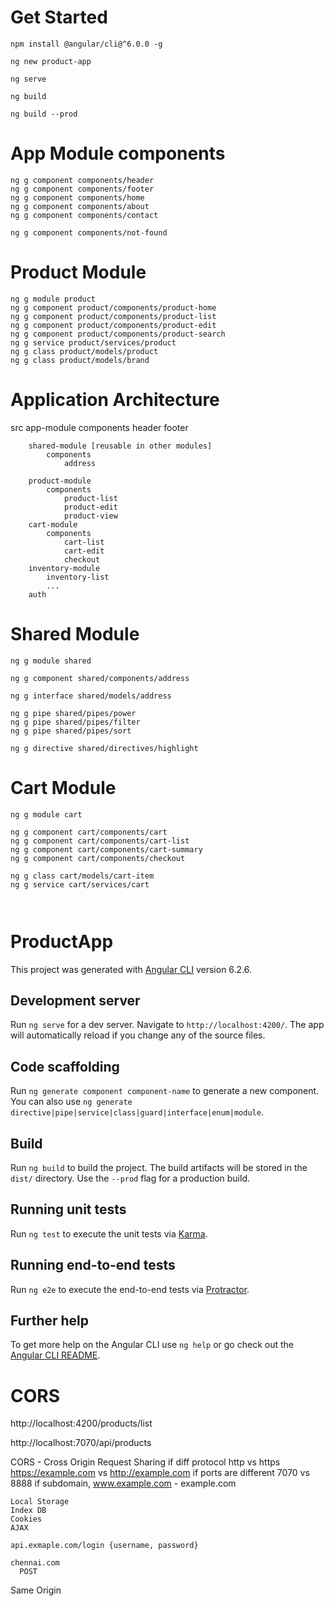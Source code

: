# Get Started

```
npm install @angular/cli@^6.0.0 -g 

ng new product-app

ng serve

ng build

ng build --prod
```

# App Module components

```
ng g component components/header
ng g component components/footer
ng g component components/home
ng g component components/about
ng g component components/contact

ng g component components/not-found
```

# Product Module

```
ng g module product
ng g component product/components/product-home
ng g component product/components/product-list
ng g component product/components/product-edit
ng g component product/components/product-search
ng g service product/services/product
ng g class product/models/product
ng g class product/models/brand
```

# Application Architecture

src
    app-module
        components
            header
            footer

        shared-module [reusable in other modules]
            components
                address
                
        product-module
            components
                product-list
                product-edit
                product-view
        cart-module
            components
                cart-list
                cart-edit
                checkout
        inventory-module        
            inventory-list
            ...
        auth


# Shared Module

```
ng g module shared

ng g component shared/components/address

ng g interface shared/models/address

ng g pipe shared/pipes/power
ng g pipe shared/pipes/filter
ng g pipe shared/pipes/sort

ng g directive shared/directives/highlight

```

# Cart Module

```
ng g module cart

ng g component cart/components/cart
ng g component cart/components/cart-list
ng g component cart/components/cart-summary
ng g component cart/components/checkout

ng g class cart/models/cart-item
ng g service cart/services/cart



```

# ProductApp

This project was generated with [Angular CLI](https://github.com/angular/angular-cli) version 6.2.6.

## Development server

Run `ng serve` for a dev server. Navigate to `http://localhost:4200/`. The app will automatically reload if you change any of the source files.

## Code scaffolding

Run `ng generate component component-name` to generate a new component. You can also use `ng generate directive|pipe|service|class|guard|interface|enum|module`.

## Build

Run `ng build` to build the project. The build artifacts will be stored in the `dist/` directory. Use the `--prod` flag for a production build.

## Running unit tests

Run `ng test` to execute the unit tests via [Karma](https://karma-runner.github.io).

## Running end-to-end tests

Run `ng e2e` to execute the end-to-end tests via [Protractor](http://www.protractortest.org/).

## Further help

To get more help on the Angular CLI use `ng help` or go check out the [Angular CLI README](https://github.com/angular/angular-cli/blob/master/README.md).


# CORS

http://localhost:4200/products/list

http://localhost:7070/api/products

CORS  - Cross Origin Request Sharing
    if diff protocol http vs https https://example.com vs http://example.com
    if ports are different 7070 vs 8888
    if subdomain,   www.example.com         - example.com


    Local Storage
    Index DB
    Cookies
    AJAX

    api.exmaple.com/login {username, password}

    chennai.com
      POST


Same Origin